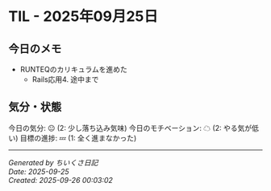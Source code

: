 # TIL - 2025年09月25日

## 今日のメモ
 - RUNTEQのカリキュラムを進めた
	 - Rails応用4. 途中まで

## 気分・状態
今日の気分: 😐 (2: 少し落ち込み気味)
今日のモチベーション: ☁ (2: やる気が低い)
目標の進捗: 💤 (1: 全く進まなかった)

---
*Generated by ちいくさ日記*  
*Date: 2025-09-25*  
*Created: 2025-09-26 00:03:02*
